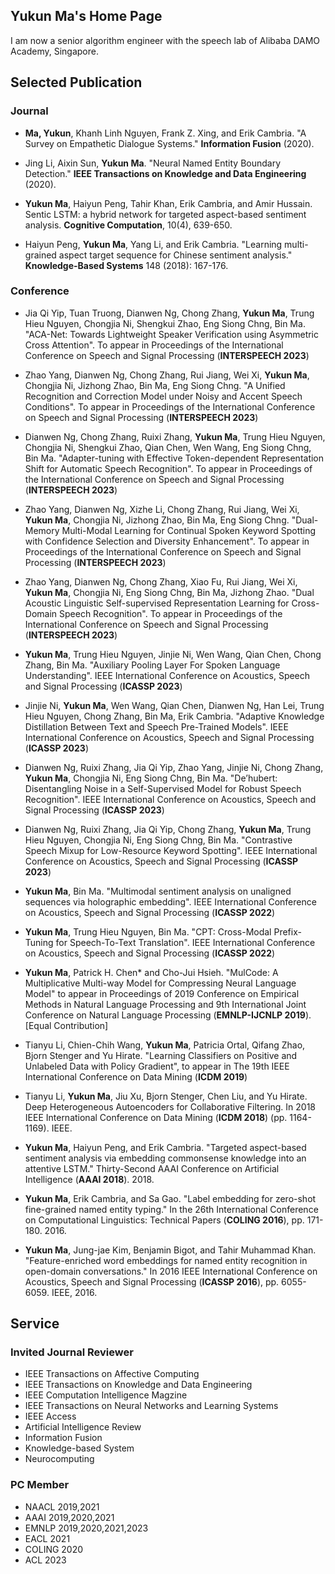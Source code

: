 

## Yukun Ma's Home Page

I am now a senior algorithm engineer with the speech lab of Alibaba DAMO Academy, Singapore. 

## Selected Publication

### Journal
* **Ma, Yukun**, Khanh Linh Nguyen, Frank Z. Xing, and Erik Cambria. "A Survey on Empathetic Dialogue Systems." **Information Fusion** (2020).

* Jing Li, Aixin Sun, **Yukun Ma**. "Neural Named Entity Boundary Detection." **IEEE Transactions on Knowledge and Data Engineering** (2020).

* **Yukun Ma**, Haiyun Peng, Tahir Khan, Erik Cambria, and Amir Hussain. Sentic LSTM: a hybrid network for targeted aspect-based sentiment analysis. **Cognitive Computation**, 10(4), 639-650.


* Haiyun Peng, **Yukun Ma**, Yang Li, and Erik Cambria. "Learning multi-grained aspect target sequence for Chinese sentiment analysis." **Knowledge-Based Systems** 148 (2018): 167-176.


### Conference

* Jia Qi Yip, Tuan Truong, Dianwen Ng, Chong Zhang, **Yukun Ma**, Trung Hieu Nguyen, Chongjia Ni, Shengkui Zhao, Eng Siong Chng, Bin Ma. "ACA-Net: Towards Lightweight Speaker Verification using Asymmetric Cross Attention". To appear in Proceedings of the International Conference on Speech and Signal Processing (**INTERSPEECH 2023**)

* Zhao Yang, Dianwen Ng, Chong Zhang, Rui Jiang, Wei Xi, **Yukun Ma**, Chongjia Ni, Jizhong Zhao, Bin Ma, Eng Siong Chng. "A Unified Recognition and Correction Model under Noisy and Accent Speech Conditions". To appear in Proceedings of the International Conference on Speech and Signal Processing (**INTERSPEECH 2023**)

* Dianwen Ng, Chong Zhang, Ruixi Zhang, **Yukun Ma**, Trung Hieu Nguyen, Chongjia Ni, Shengkui Zhao, Qian Chen, Wen Wang, Eng Siong Chng, Bin Ma. "Adapter-tuning with Effective Token-dependent Representation Shift for Automatic Speech Recognition". To appear in Proceedings of the International Conference on Speech and Signal Processing (**INTERSPEECH 2023**)

* Zhao Yang, Dianwen Ng, Xizhe Li, Chong Zhang, Rui Jiang, Wei Xi, **Yukun Ma**, Chongjia Ni, Jizhong Zhao, Bin Ma, Eng Siong Chng. "Dual-Memory Multi-Modal Learning for Continual Spoken Keyword Spotting with Confidence Selection and Diversity Enhancement". To appear in Proceedings of the International Conference on Speech and Signal Processing (**INTERSPEECH 2023**)

* Zhao Yang, Dianwen Ng, Chong Zhang, Xiao Fu, Rui Jiang, Wei Xi, **Yukun Ma**, Chongjia Ni, Eng Siong Chng, Bin Ma, Jizhong Zhao. "Dual Acoustic Linguistic Self-supervised Representation Learning for Cross-Domain Speech Recognition". To appear in Proceedings of the International Conference on Speech and Signal Processing (**INTERSPEECH 2023**)

* **Yukun Ma**, Trung Hieu Nguyen, Jinjie Ni, Wen Wang, Qian Chen, Chong Zhang, Bin Ma. "Auxiliary Pooling Layer For Spoken Language Understanding".  IEEE International Conference on Acoustics, Speech and Signal Processing (**ICASSP 2023**)

* Jinjie Ni, **Yukun Ma**, Wen Wang, Qian Chen, Dianwen Ng, Han Lei, Trung Hieu Nguyen, Chong Zhang, Bin Ma, Erik Cambria. "Adaptive Knowledge Distillation Between Text and Speech Pre-Trained Models". IEEE International Conference on Acoustics, Speech and Signal Processing (**ICASSP 2023**)


* Dianwen Ng, Ruixi Zhang, Jia Qi Yip, Zhao Yang, Jinjie Ni, Chong Zhang, **Yukun Ma**, Chongjia Ni, Eng Siong Chng, Bin Ma. "De’hubert: Disentangling Noise in a Self-Supervised Model for Robust Speech Recognition". IEEE International Conference on Acoustics, Speech and Signal Processing (**ICASSP 2023**)
* Dianwen Ng, Ruixi Zhang, Jia Qi Yip, Chong Zhang, **Yukun Ma**, Trung Hieu Nguyen, Chongjia Ni, Eng Siong Chng, Bin Ma. "Contrastive Speech Mixup for Low-Resource Keyword Spotting". IEEE International Conference on Acoustics, Speech and Signal Processing (**ICASSP 2023**)
* **Yukun Ma**, Bin Ma. "Multimodal sentiment analysis on unaligned sequences via holographic embedding". IEEE International Conference on Acoustics, Speech and Signal Processing (**ICASSP 2022**)

* **Yukun Ma**, Trung Hieu Nguyen, Bin Ma. "CPT: Cross-Modal Prefix-Tuning for Speech-To-Text Translation".  IEEE International Conference on Acoustics, Speech and Signal Processing (**ICASSP 2022**)
* **Yukun Ma**, Patrick H. Chen* and Cho-Jui Hsieh. "MulCode: A Multiplicative Multi-way Model for Compressing Neural Language Model" to appear in Proceedings of 2019 Conference on Empirical Methods in Natural Language Processing and 9th International Joint Conference on Natural Language Processing (**EMNLP-IJCNLP 2019**). [Equal Contribution]

* Tianyu Li, Chien-Chih Wang, **Yukun Ma**, Patricia Ortal, Qifang Zhao, Bjorn Stenger and Yu Hirate. "Learning Classifiers on Positive and Unlabeled Data with Policy Gradient", to appear in The 19th IEEE International Conference on Data Mining (**ICDM 2019**)

* Tianyu Li, **Yukun Ma**, Jiu Xu, Bjorn Stenger, Chen Liu, and Yu Hirate. Deep Heterogeneous Autoencoders for Collaborative Filtering. In 2018 IEEE International Conference on Data Mining (**ICDM 2018**) (pp. 1164-1169). IEEE.

* **Yukun Ma**, Haiyun Peng, and Erik Cambria. "Targeted aspect-based sentiment analysis via embedding commonsense knowledge into an attentive LSTM." Thirty-Second AAAI Conference on Artificial Intelligence (**AAAI 2018**). 2018.

* **Yukun Ma**, Erik Cambria, and Sa Gao. "Label embedding for zero-shot fine-grained named entity typing." In the 26th International Conference on Computational Linguistics: Technical Papers (**COLING 2016**), pp. 171-180. 2016.

* **Yukun Ma**, Jung-jae Kim, Benjamin Bigot, and Tahir Muhammad Khan. "Feature-enriched word embeddings for named entity recognition in open-domain conversations." In 2016 IEEE International Conference on Acoustics, Speech and Signal Processing (**ICASSP 2016**), pp. 6055-6059. IEEE, 2016. 

## Service
### Invited Journal Reviewer
* IEEE Transactions on Affective Computing
* IEEE Transactions on Knowledge and Data Engineering
* IEEE Computation Intelligence Magzine
* IEEE Transactions on Neural Networks and Learning Systems
* IEEE Access
* Artificial Intelligence Review
* Information Fusion
* Knowledge-based System
* Neurocomputing
### PC Member
* NAACL 2019,2021
* AAAI 2019,2020,2021
* EMNLP 2019,2020,2021,2023
* EACL 2021
* COLING 2020
* ACL 2023
